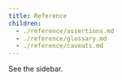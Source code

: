 ```yaml
---
title: Reference
children:
  - ./reference/assertions.md
  - ./reference/glossary.md
  - ./reference/caveats.md
---
```


See the sidebar.
